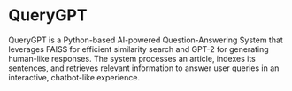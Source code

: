 # QueryGPT
QueryGPT is a Python-based AI-powered Question-Answering System that leverages FAISS for efficient similarity search and GPT-2 for generating human-like responses. The system processes an article, indexes its sentences, and retrieves relevant information to answer user queries in an interactive, chatbot-like experience.
